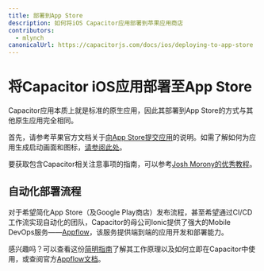```yaml
---
title: 部署到App Store
description: 如何将iOS Capacitor应用部署到苹果应用商店
contributors:
  - mlynch
canonicalUrl: https://capacitorjs.com/docs/ios/deploying-to-app-store
---
```


# 将Capacitor iOS应用部署至App Store

Capacitor应用本质上就是标准的原生应用，因此其部署到App Store的方式与其他原生应用完全相同。

首先，请参考苹果官方文档关于[向App Store提交应用](https://developer.apple.com/app-store/submissions/)的说明。如需了解如何为应用生成启动画面和图标，[请参阅此处](/guides/splash-screens-and-icons.md)。

要获取包含Capacitor相关注意事项的指南，可以参考[Josh Morony的优秀教程](https://www.joshmorony.com/deploying-capacitor-applications-to-ios-development-distribution/)。

## 自动化部署流程

对于希望简化App Store（及Google Play商店）发布流程，甚至希望通过CI/CD工作流实现自动化的团队，Capacitor的母公司Ionic提供了强大的Mobile DevOps服务——[Appflow](https://useappflow.com/)，该服务提供端到端的应用开发和部署能力。

感兴趣吗？可以查看这份[简明指南](/guides/deploying-updates.md)了解其工作原理以及如何立即在Capacitor中使用，或查阅官方[Appflow文档](https://ionicframework.com/docs/appflow/)。
